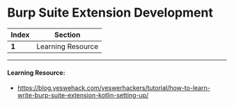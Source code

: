 # Burp Suite Extension Development

Index | Section
--- | ---
**1** | Learning Resource

___


#### Learning Resource: 

* https://blog.yeswehack.com/yeswerhackers/tutorial/how-to-learn-write-burp-suite-extension-kotlin-setting-up/